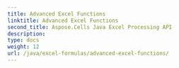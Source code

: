 ```yaml
---
title: Advanced Excel Functions
linktitle: Advanced Excel Functions
second_title: Aspose.Cells Java Excel Processing API
description: 
type: docs
weight: 12
url: /java/excel-formulas/advanced-excel-functions/
---
```

